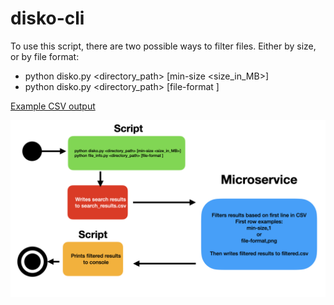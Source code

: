 # disko-cli

To use this script, there are two possible ways to filter files. Either by size, or by file format: 
- python disko.py <directory_path> [min-size <size_in_MB>]
- python disko.py <directory_path> [file-format <format>]

[Example CSV output](example-csv/search_results.csv) 

![Diagram](images/Diagram.jpeg)

